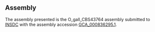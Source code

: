 

Assembly
--------

The assembly presented is the O\_gall\_CBS43764 assembly submitted to
[INSDC](http://www.insdc.org) with the assembly accession
[GCA\_000836295.1](http://www.ebi.ac.uk/ena/data/view/GCA_000836295.1).
